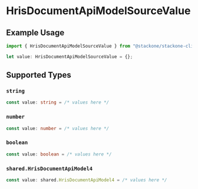 # HrisDocumentApiModelSourceValue

## Example Usage

```typescript
import { HrisDocumentApiModelSourceValue } from "@stackone/stackone-client-ts/sdk/models/shared";

let value: HrisDocumentApiModelSourceValue = {};
```

## Supported Types

### `string`

```typescript
const value: string = /* values here */
```

### `number`

```typescript
const value: number = /* values here */
```

### `boolean`

```typescript
const value: boolean = /* values here */
```

### `shared.HrisDocumentApiModel4`

```typescript
const value: shared.HrisDocumentApiModel4 = /* values here */
```

